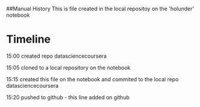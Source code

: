##Manual History
This is file created in the local repositoy on the 'holunder' notebook
# Timeline
15:00	created repo datasciencecoursera

15:05   cloned to a local repository on the notebook

15:15   created this file on the notebook and commited to the local repo datasciencecoursera

15:20   pushed to github - this line added on github
